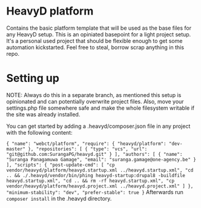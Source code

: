 # HeavyD platform 

Contains the basic platform template that will be used as the base files 
for any HeavyD setup. This is an opiniated basepoint for a light 
project setup. 
It's a personal used project that should be flexible enough to get some 
automation kickstarted. Feel free to steal, borrow scrap anything in this 
repo. 

# Setting up 
NOTE: Always do this in a separate branch, as mentioned this setup is 
opinionated and can potentially overwrite project files. 
Also, move your settings.php file somewhere safe and make the whole 
filesystem writable if the site was already installed. 

You can get started by adding a .heavyd/composer.json file in any project 
with the following content: 

`
{
  "name": "webct/platform",
  "require": {
    "heavyd/platform": "dev-master"
  },
  "repositories": [
    {
      "type": "vcs",
      "url":  "git@github.com:SurangaPG/heavyd.git"
    }
  ],
  "authors": [
    {
      "name": "Suranga Panagamuwa Gamage",
      "email": "suranga.gamage@one-agency.be"
    }
  ],
  "scripts": {
    "post-update-cmd": [
      "cp vendor/heavyd/platform/heavyd.startup.xml ../heavyd.startup.xml",
      "cd .. && ./.heavyd/vendor/bin/phing heavyd-startup:drupal8 -buildfile heavyd.startup.xml",
      "cd .. && rm -rf heavyd.startup.xml",
      "cp vendor/heavyd/platform/heavyd.project.xml ../heavyd.project.xml"
    ]
  },
  "minimum-stability": "dev",
  "prefer-stable": true
}
`
Afterwards run `composer install` in the .heavyd directory. 